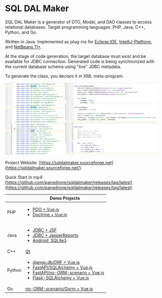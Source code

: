 # SQL DAL Maker

SQL DAL Maker is a generator of DTO, Model, and DAO classes to access relational databases. Target
programming languages: PHP, Java, C++, Python, and Go. 

Written in Java. Implemented as plug-ins for [Eclipse IDE](http://marketplace.eclipse.org/content/sql-dal-maker),
[IntelliJ-Platform](http://plugins.jetbrains.com/plugin/7092),
and [NetBeans 11+](https://github.com/panedrone/sqldalmaker/releases/tag/latest).

At the stage of code generation, the target database must exist and be available for JDBC connection.
Generated code is being synchronized with the current database schema using "live" JDBC metadata.

To generate the class, you declare it in XML meta-program.

![SQL DAL Maker](sdm_python.png)

Project Website: [https://sqldalmaker.sourceforge.net](https://sqldalmaker.sourceforge.net/)

Quick Start in
mp4: [https://github.com/panedrone/sqldalmaker/releases/tag/latest](https://github.com/panedrone/sqldalmaker/releases/tag/latest)

|        | Demo Projects                                                                                                                                                                                                                                                                                                                                                                                                             |
|--------|---------------------------------------------------------------------------------------------------------------------------------------------------------------------------------------------------------------------------------------------------------------------------------------------------------------------------------------------------------------------------------------------------------------------------|
| PHP    | <ul><li>[PDO + Vue.js](https://github.com/panedrone/sdm_demo_php_todolist)</li><li>[Doctrine + Vue.js](https://github.com/panedrone/sdm_demo_todolist_php_doctrine)</li></ul>                                                                                                                                                                                                                                             |
| Java   | <ul><li>[JDBC + JSF](https://github.com/panedrone/sdm_demo_jsf_todolist)</li><li>[JDBC + JasperReports](https://github.com/panedrone/sdm_demo_jasper_reports_northwindEF)</li><li>[Android, SQLite3](https://github.com/panedrone/sdm_demo_android_thesaurus)</li><ul>                                                                                                                                                    |
| C++    | [Qt](https://github.com/panedrone/sdm_demo_qt6_thesaurus)                                                                                                                                                                                                                                                                                                                                                                 |
| Python | <ul><li>[django.db/DRF + Vue.js](https://github.com/panedrone/sdm_demo_todolist_django)</li><li>[FastAPI/SQLAlchemy + Vue.js](https://github.com/panedrone/sdm_demo_todolist_fastapi_sqlalchemy)</li><li>[FastAPI/no-ORM-scenario + Vue.js](https://github.com/panedrone/sdm_demo_fastapi_no_orm_scenario)</li><li>[Flask-SQLAlchemy + Vue.js](https://github.com/panedrone/sdm_demo_todolist_flask_sqlalchemy)</li></ul> |
| Go     | [no-ORM-scenario/Gorm + Vue.js](https://github.com/panedrone/sdm_demo_todolist_sqlite3_golang)                                                                                                                                                                                                                                                                                                                            |